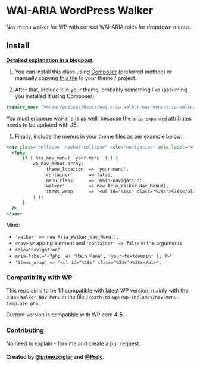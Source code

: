 # WAI-ARIA WordPress Walker

Nav menu walker for WP with correct WAI-ARIA roles for dropdown menus.

## Install

**[Detailed explanation in a blogpost](https://codeable.io/community/wordpress-accessibility-creating-accessible-dropdown-menus/).**

1. You can install this class using [Composer](https://getcomposer.org/) (preferred method) or manually copying [this file](https://github.com/ProteusThemes/WAI-ARIA-Walker_Nav_Menu/blob/master/aria-walker-nav-menu.php) to your theme / project.

1. After that, include it in your theme, probably something like (assuming you installed it using Composer):
  ```php
require_once 'vendor/proteusthemes/wai-aria-walker-nav-menu/aria-walker-nav-menu.php';
```

  You must [enqueue](https://codex.wordpress.org/Function_Reference/wp_enqueue_script) [wai-aria.js](https://github.com/ProteusThemes/WAI-ARIA-Walker_Nav_Menu/blob/master/wai-aria.js) as well, because the `aria-expanded` attributes needs to be updated with JS.

1. Finally, include the menus in your theme files as per example below:

  ```html
<nav class="collapse  navbar-collapse" role="navigation" aria-label="<?php _e( 'Main Menu', 'your-textdomain' ); ?>">
	<?php
		if ( has_nav_menu( 'your-menu' ) ) {
			wp_nav_menu( array(
				'theme_location' => 'your-menu',
				'container'      => false,
				'menu_class'     => 'main-navigation',
				'walker'         => new Aria_Walker_Nav_Menu(),
				'items_wrap'     => '<ul id="%1$s" class="%2$s">%3$s</ul>',
			) );
		}
	?>
</nav>
  ```

  Mind:

  - `'walker' => new Aria_Walker_Nav_Menu(),`
  - `<nav>` wrapping element and `'container' => false` in the arguments
  - `role="navigation"`
  - `aria-label="<?php _e( 'Main Menu', 'your-textdomain' ); ?>"`
  - `'items_wrap' => '<ul id="%1$s" class="%2$s">%3$s</ul>',`

### Compatibility with WP

This repo aims to be 1:1 compatible with latest WP version, mainly with the class `Walker_Nav_Menu` in the file `/<path-to-wp>/wp-includes/nav-menu-template.php`.

Current version is compatible with WP core **4.5**.

### Contributing

No need to explain - fork me and create a pull request.

#### Created by [@primozcigler](//twitter.com/primozcigler) and [@Prelc](//twitter.com/Prelc).
